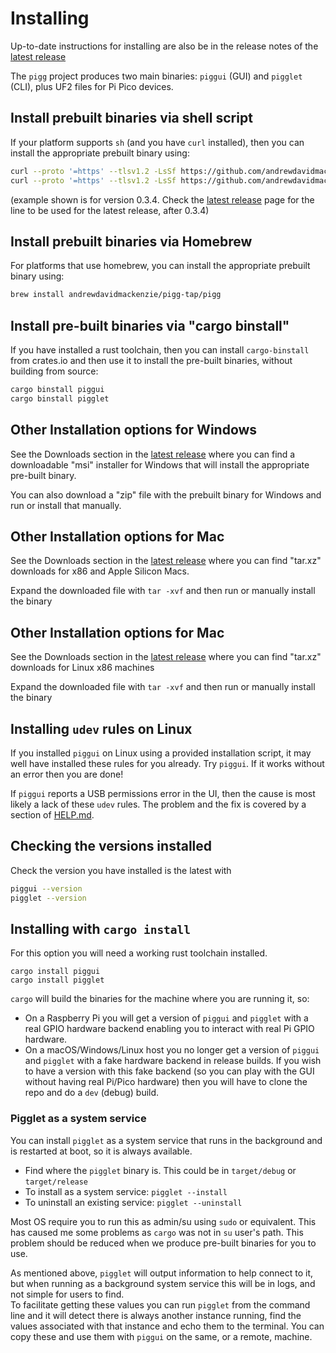 # Installing

Up-to-date instructions for installing are also be in the release notes of the
[latest release](https://github.com/andrewdavidmackenzie/pigg/releases/latest)

The `pigg` project produces two main binaries: `piggui` (GUI) and `pigglet` (CLI), plus UF2 files for Pi Pico
devices.

## Install prebuilt binaries via shell script

If your platform supports `sh` (and you have `curl` installed), then you can install the appropriate prebuilt binary
using:

```sh
curl --proto '=https' --tlsv1.2 -LsSf https://github.com/andrewdavidmackenzie/pigg/releases/download/0.7.2/piggui-installer.sh | sh
curl --proto '=https' --tlsv1.2 -LsSf https://github.com/andrewdavidmackenzie/pigg/releases/download/0.7.2/pigglet-installer.sh | sh
```

(example shown is for version 0.3.4. Check
the [latest release](https://github.com/andrewdavidmackenzie/pigg/releases/latest) page
for the line to be used for the latest release, after 0.3.4)

## Install prebuilt binaries via Homebrew

For platforms that use homebrew, you can install the appropriate prebuilt binary using:

```sh
brew install andrewdavidmackenzie/pigg-tap/pigg
```

## Install pre-built binaries via "cargo binstall"

If you have installed a rust toolchain, then you can install `cargo-binstall` from crates.io
and then use it to install the pre-built binaries, without building from source:

```sh
cargo binstall piggui
cargo binstall pigglet
```

## Other Installation options for Windows

See the Downloads section in the [latest release](https://github.com/andrewdavidmackenzie/pigg/releases/latest)
where you can find a downloadable "msi" installer for Windows that will install the appropriate pre-built binary.

You can also download a "zip" file with the prebuilt binary for Windows and run or install that manually.

## Other Installation options for Mac

See the Downloads section in the [latest release](https://github.com/andrewdavidmackenzie/pigg/releases/latest)
where you can find "tar.xz" downloads for x86 and Apple Silicon Macs.

Expand the downloaded file with `tar -xvf` and then run or manually install the binary

## Other Installation options for Mac

See the Downloads section in the [latest release](https://github.com/andrewdavidmackenzie/pigg/releases/latest)
where you can find "tar.xz" downloads for Linux x86 machines

Expand the downloaded file with `tar -xvf` and then run or manually install the binary

## Installing `udev` rules on Linux

If you installed `piggui` on Linux using a provided installation script, it may well have installed these rules for you
already. Try `piggui`. If it works without an error then you are done!

If `piggui` reports a USB permissions error in the UI, then the cause is most likely a lack of these `udev` rules.
The problem and the fix is covered by a section of [HELP.md](HELP.md#permission-denied-os-error-13-linux-only).

## Checking the versions installed

Check the version you have installed is the latest with

```sh
piggui --version
pigglet --version
```

## Installing with `cargo install`

For this option you will need a working rust toolchain installed.

```
cargo install piggui
cargo install pigglet
```

`cargo` will build the binaries for the machine where you are running it, so:

- On a Raspberry Pi you will get a version of `piggui` and `pigglet` with a real GPIO hardware backend enabling you
  to interact with real Pi GPIO hardware.
- On a macOS/Windows/Linux host you no longer get a version of `piggui` and `pigglet` with a fake hardware backend
  in release builds. If you wish to have a version with this fake backend (so you can play with the GUI without
  having real Pi/Pico hardware) then you will have to clone the repo and do a `dev` (debug) build.

### Pigglet as a system service

You can install `pigglet` as a system service that runs in the background and is restarted at boot, so it is always
available.

- Find where the `pigglet` binary is. This could be in `target/debug` or `target/release`
- To install as a system service: `pigglet --install`
- To uninstall an existing service: `pigglet --uninstall`

Most OS require you to run this as admin/su using `sudo` or equivalent.
This has caused me some problems as `cargo` was not in `su` user's path. This problem should be reduced when we
produce pre-built binaries for you to use.

As mentioned above, `pigglet` will output information to help connect to it, but when running as a background
system service this will be in logs, and not simple for users to find.  
To facilitate getting these values you can run `pigglet` from the command line and it will
detect there is always another instance running, find the values associated with that instance and echo them to
the terminal. You can copy these and use them with `piggui` on the same, or a remote, machine.